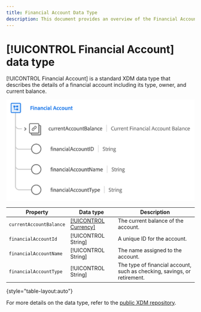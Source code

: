 ```yaml
---
title: Financial Account Data Type
description: This document provides an overview of the Financial Account XDM data type.
---
```

# [!UICONTROL Financial Account] data type

[!UICONTROL Financial Account] is a standard XDM data type that describes the details of a financial account including its type, owner, and current balance.

![](../images/data-types/financial-account.png)

| Property | Data type | Description |
| --- | --- | --- |
| `currentAccountBalance` | [[!UICONTROL Currency]](./currency.md) | The current balance of the account. |
| `financialAccountId` | [!UICONTROL String] | A unique ID for the account. |
| `financialAccountName` | [!UICONTROL String] | The name assigned to the account. |
| `financialAccountType` | [!UICONTROL String] | The type of financial account, such as checking, savings, or retirement. |

{style="table-layout:auto"}

For more details on the data type, refer to the [public XDM repository](https://github.com/adobe/xdm/blob/master/docs/reference/datatypes/financial-account.schema.json).
